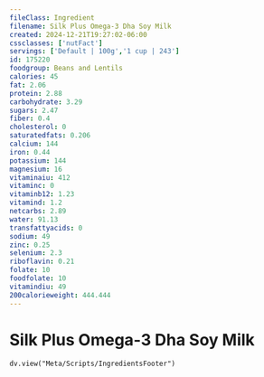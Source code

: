 ```yaml
---
fileClass: Ingredient
filename: Silk Plus Omega-3 Dha Soy Milk
created: 2024-12-21T19:27:02-06:00
cssclasses: ['nutFact']
servings: ['Default | 100g','1 cup | 243']
id: 175220
foodgroup: Beans and Lentils
calories: 45
fat: 2.06
protein: 2.88
carbohydrate: 3.29
sugars: 2.47
fiber: 0.4
cholesterol: 0
saturatedfats: 0.206
calcium: 144
iron: 0.44
potassium: 144
magnesium: 16
vitaminaiu: 412
vitaminc: 0
vitaminb12: 1.23
vitamind: 1.2
netcarbs: 2.89
water: 91.13
transfattyacids: 0
sodium: 49
zinc: 0.25
selenium: 2.3
riboflavin: 0.21
folate: 10
foodfolate: 10
vitamindiu: 49
200calorieweight: 444.444
---
```


# Silk Plus Omega-3 Dha Soy Milk

```dataviewjs
dv.view("Meta/Scripts/IngredientsFooter")
```